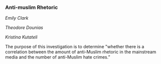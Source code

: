 ### Anti-muslim Rhetoric

_Emily Clark_
  
_Theodore Dounias_
  
_Kristina Kutateli_

The purpose of this investigation is to determine "whether there is a correlation between the amount of anti-Muslim rhetoric in the mainstream media and the number of anti-Muslim hate crimes.”

